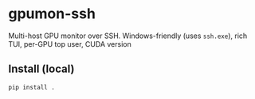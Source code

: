 # gpumon-ssh

Multi-host GPU monitor over SSH. Windows-friendly (uses `ssh.exe`), rich TUI, per-GPU top user, CUDA version

## Install (local)
```bash
pip install .